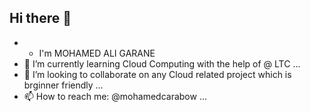 ## Hi there 👋
- * I'm MOHAMED ALI GARANE 
- 🌱 I’m currently learning Cloud Computing with the help of @ LTC ...
- 👯 I’m looking to collaborate on any Cloud related project which is brginner friendly ...
- 📫 How to reach me: @mohamedcarabow ...
